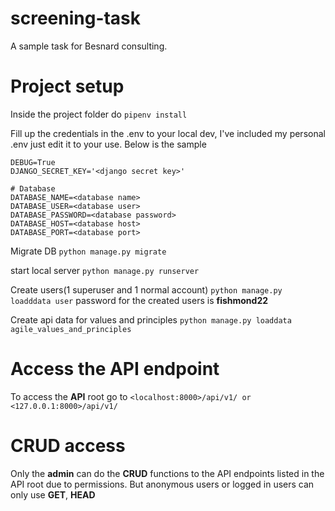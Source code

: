 # screening-task
A sample task for Besnard consulting.

# Project setup
Inside the project folder do ```pipenv install```

Fill up the credentials in the .env to your local dev, I've included my personal .env just edit it to your use. 
Below is the sample
```
DEBUG=True
DJANGO_SECRET_KEY='<django secret key>'

# Database
DATABASE_NAME=<database name>
DATABASE_USER=<database user>
DATABASE_PASSWORD=<database password>
DATABASE_HOST=<database host>
DATABASE_PORT=<database port>
```

Migrate DB
``` python manage.py migrate ```

start local server
``` python manage.py runserver ```

Create users(1 superuser and 1 normal account)
``` python manage.py loadddata user ```
password for the created users is **fishmond22**

Create api data for values and principles
``` python manage.py loaddata agile_values_and_principles ```

# Access the API endpoint
To access the **API** root go to ```<localhost:8000>/api/v1/ or <127.0.0.1:8000>/api/v1/```

# CRUD access
Only the **admin** can do the **CRUD** functions to the API endpoints listed in the API root due to permissions.
But anonymous users or logged in users can only use **GET**, **HEAD**
